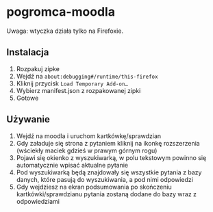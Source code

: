 # pogromca-moodla

Uwaga: wtyczka działa tylko na Firefoxie.

## Instalacja

1. Rozpakuj zipke
2. Wejdź na `about:debugging#/runtime/this-firefox`
3. Kliknij przycisk `Load Temporary Add-on…`
4. Wybierz manifest.json z rozpakowanej zipki
5. Gotowe

## Używanie

1. Wejdź na moodla i uruchom kartkówkę/sprawdzian
2. Gdy załaduje się strona z pytaniem kliknij na ikonkę rozszerzenia (wściekły maciek gdzieś w prawym górnym rogu)
3. Pojawi się okienko z wyszukiwarką, w polu tekstowym powinno się automatycznie wpisać aktualne pytanie
4. Pod wyszukiwarką będą znajdowały się wszystkie pytania z bazy danych, które pasują do wyszukiwania, a pod nimi odpowiedzi
5. Gdy wejdziesz na ekran podsumowania po skończeniu kartkówki/sprawdzianu pytania zostaną dodane do bazy wraz z odpowiedziami
